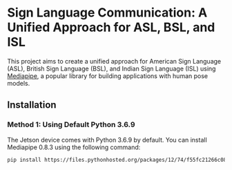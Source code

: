 # Sign Language Communication: A Unified Approach for ASL, BSL, and ISL

This project aims to create a unified approach for American Sign Language (ASL), British Sign Language (BSL), and Indian Sign Language (ISL) using [Mediapipe](https://mediapipe.dev/), a popular library for building applications with human pose models.

## Installation

### Method 1: Using Default Python 3.6.9

The Jetson device comes with Python 3.6.9 by default. You can install Mediapipe 0.8.3 using the following command:

```bash
pip install https://files.pythonhosted.org/packages/12/74/f55fc21266c08c304f05a409ba388c50f94fb52ef0f99100bb60287c4d91/mediapipe-0.8.3-cp36-cp36m-manylinux2014_x86_64.whl

